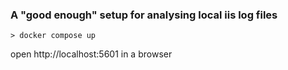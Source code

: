 ### A "good enough" setup for analysing local iis log files

```cli
> docker compose up
```
open http://localhost:5601 in a browser
